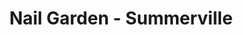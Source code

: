 ---
title: "Nail Garden - Summerville"
url: /summerville/nail-garden-summerville/
shop: Kosmetik
---